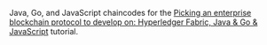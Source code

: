 Java, Go, and JavaScript chaincodes for the [Picking an enterprise blockchain protocol to develop on: Hyperledger Fabric, Java & Go & JavaScript](https://chainstack.com/picking-an-enterprise-protocol-to-develop-on-fabric/) tutorial.